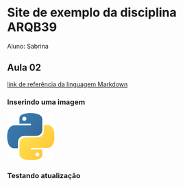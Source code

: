 # Site de exemplo da disciplina ARQB39

Aluno: Sabrina

## Aula 02
[link de referência da linguagem Markdown](https://markdown.net.br/)

### Inserindo uma imagem

![logo python](figuras/110px-Python-logo-notext.svg.png)

### Testando atualização
